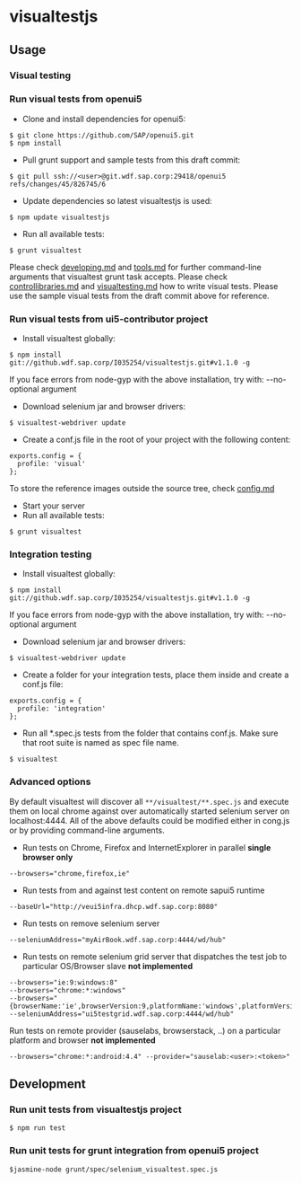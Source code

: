 # visualtestjs

## Usage

### Visual testing

### Run visual tests from openui5
* Clone and install dependencies for openui5:
```
$ git clone https://github.com/SAP/openui5.git
$ npm install
```
* Pull grunt support and sample tests from this draft commit:
```
$ git pull ssh://<user>@git.wdf.sap.corp:29418/openui5 refs/changes/45/826745/6
```
* Update dependencies so latest visualtestjs is used:
```
$ npm update visualtestjs
```
* Run all available tests:
```
$ grunt visualtest
```
Please check [developing.md](https://github.com/SAP/openui5/blob/master/docs/developing.md) and
[tools.md](https://github.com/SAP/openui5/blob/master/docs/tools.md) for further command-line arguments that
visualtest grunt task accepts. Please check [controllibraries.md](https://github.com/SAP/openui5/blob/master/docs/controllibraries.md)
and [visualtesting.md](docs/visualtesting.md) how to write visual tests.
Please use the sample visual tests from the draft commit above for reference.

### Run visual tests from ui5-contributor project
* Install visualtest globally:
```
$ npm install git://github.wdf.sap.corp/I035254/visualtestjs.git#v1.1.0 -g
```
If you face errors from node-gyp with the above installation, try with: --no-optional argument
* Download selenium jar and browser drivers:
```
$ visualtest-webdriver update
```
* Create a conf.js file in the root of your project with the following content:
```
exports.config = {
  profile: 'visual'
};
```
To store the reference images outside the source tree, check [config.md](docs/config.md)
* Start your server
* Run all available tests:
```
$ grunt visualtest
```

### Integration testing
* Install visualtest globally:
```
$ npm install git://github.wdf.sap.corp/I035254/visualtestjs.git#v1.1.0 -g
```
If you face errors from node-gyp with the above installation, try with: --no-optional argument
* Download selenium jar and browser drivers:
```
$ visualtest-webdriver update
```
* Create a folder for your integration tests, place them inside and create a conf.js file:
```
exports.config = {
  profile: 'integration'
};
```
* Run all *.spec.js tests from the folder that contains conf.js. Make sure that root suite is named as spec file name.
```
$ visualtest
```

### Advanced options

By default visualtest will discover all `**/visualtest/**.spec.js` and execute them on local chrome
against over automatically started selenium server on localhost:4444.
All of the above defaults could be modified either in cong.js or by providing command-line arguments.

* Run tests on Chrome, Firefox and InternetExplorer in parallel
__single browser only__
```
--browsers="chrome,firefox,ie"
```
* Run tests from and against test content on remote sapui5 runtime
```
--baseUrl="http://veui5infra.dhcp.wdf.sap.corp:8080"
```
* Run tests on remove selenium server
```
--seleniumAddress="myAirBook.wdf.sap.corp:4444/wd/hub"
```
* Run tests on remote selenium grid server that dispatches the test job to particular OS/Browser slave
__not implemented__
```
--browsers="ie:9:windows:8"
--browsers="chrome:*:windows"
--browsers="{browserName:'ie',browserVersion:9,platformName:'windows',platformVersion'8'}" --seleniumAddress="ui5testgrid.wdf.sap.corp:4444/wd/hub"
```
Run tests on remote provider (sauselabs, browserstack, ..) on a particular platform and browser
__not implemented__
```
--browsers="chrome:*:android:4.4" --provider="sauselab:<user>:<token>"
```

## Development

### Run unit tests from visualtestjs project
```
$ npm run test
```
### Run unit tests for grunt integration from openui5 project
```
$jasmine-node grunt/spec/selenium_visualtest.spec.js
```


